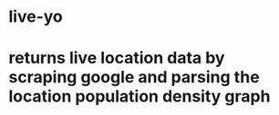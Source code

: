 # live-yo

# returns live location data by scraping google and parsing the location population density graph
